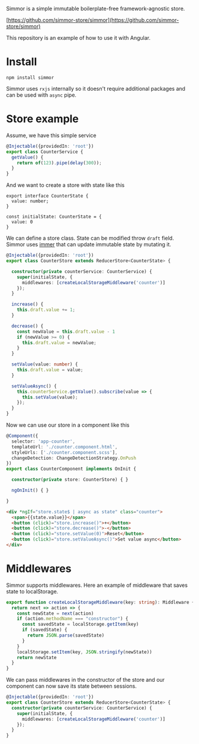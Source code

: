 Simmor is a simple immutable boilerplate-free framework-agnostic store. 

[https://github.com/simmor-store/simmor](https://github.com/simmor-store/simmor)

This repository is an example of how to use it with Angular.

# Install
```
npm install simmor
```
Simmor uses `rxjs` internally so it doesn't require additional packages and can be used with `async` pipe.

# Store example
Assume, we have this simple service
```ts
@Injectable({providedIn: 'root'})
export class CounterService {
  getValue() {
    return of(123).pipe(delay(300));
  }
}
```
And we want to create a store with state like this
```
export interface CounterState {
  value: number;
}

const initialState: CounterState = {
  value: 0
}
```

We can define a store class. State can be modified throw `draft` field. Simmor uses [immer](https://github.com/immerjs/immer) that can update immutable state by mutating it.

```ts
@Injectable({providedIn: 'root'})
export class CounterStore extends ReducerStore<CounterState> {

  constructor(private counterService: CounterService) {
    super(initialState, {
      middlewares: [createLocalStorageMiddleware('counter')]
    });
  }

  increase() {
    this.draft.value += 1;
  }

  decrease() {
    const newValue = this.draft.value - 1
    if (newValue >= 0) {
      this.draft.value = newValue;
    }
  }

  setValue(value: number) {
    this.draft.value = value;
  }

  setValueAsync() {
    this.counterService.getValue().subscribe(value => {
      this.setValue(value);
    });
  }
}

```

Now we can use our store in a component like this

```ts
@Component({
  selector: 'app-counter',
  templateUrl: './counter.component.html',
  styleUrls: ['./counter.component.scss'],
  changeDetection: ChangeDetectionStrategy.OnPush
})
export class CounterComponent implements OnInit {

  constructor(private store: CounterStore) { }

  ngOnInit() { }

}

```
```html
<div *ngIf="store.state$ | async as state" class="counter">
  <span>{{state.value}}</span>
  <button (click)="store.increase()">+</button>
  <button (click)="store.decrease()">-</button>
  <button (click)="store.setValue(0)">Reset</button>
  <button (click)="store.setValueAsync()">Set value async</button>
</div>
```
# Middlewares
Simmor supports middlewares. Here an example of middleware that saves state to localStorage.
```ts
export function createLocalStorageMiddleware(key: string): Middleware {
  return next => action => {
    const newState = next(action)
    if (action.methodName === "constructor") {
      const savedState = localStorage.getItem(key)
      if (savedState) {
        return JSON.parse(savedState)
      }
    }
    localStorage.setItem(key, JSON.stringify(newState))
    return newState
  }
}

```

We can pass middlewares in the constructor of the store and our component can now save its state between sessions.

```ts
@Injectable({providedIn: 'root'})
export class CounterStore extends ReducerStore<CounterState> {
  constructor(private counterService: CounterService) {
    super(initialState, {
      middlewares: [createLocalStorageMiddleware('counter')]
    });
  }
}
```
